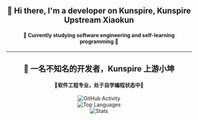 <div align="center">
    <h2>👋 Hi there, I'm a developer on Kunspire, Kunspire Upstream Xiaokun</h2>
    <h4>🔭 Currently studying software engineering and self-learning programming 🤔</h4>
    <hr>
    <h2>👋 一名不知名的开发者，Kunspire 上游小坤 </h2>
    <h4> 🔭软件工程专业，处于自学编程状态中🤔 </h4>
    <div style="display: flex; justify-content: center; align-items: center; flex-direction: column;">
        <img src="![](https://github-readme-activity-graph.cyclic.app/graph?username=KunspireU&theme=dracula)" alt="GitHub Activity">
    </div>
    <div style="display: flex; justify-content: center; align-items: center; flex-direction: column;">
        <img src="https://github-readme-stats.vercel.app/api/top-langs/?username=KunspireUp&layout=compact" alt="Top Languages">
    </div>
    <div style="display: flex; justify-content: center; align-items: center; flex-direction: column;">
        <img src="https://github-readme-stats.vercel.app/api?username=KunspireUp&show_icons=true&theme=transparent" alt="Stats">
    </div>
</div>
